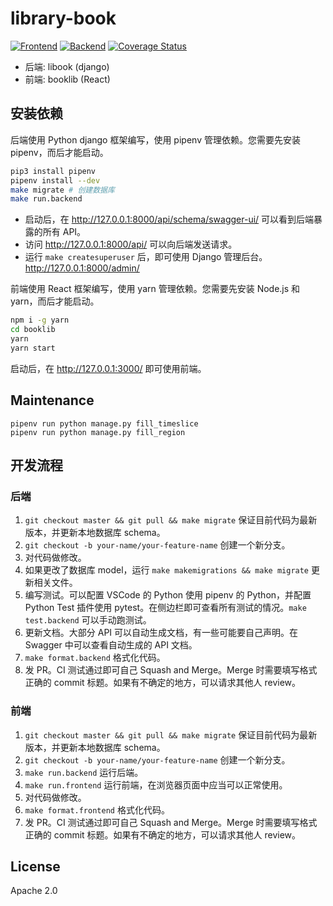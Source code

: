# library-book

[![Frontend](https://github.com/skyzh/libook/actions/workflows/frontend_test.yml/badge.svg)](https://github.com/skyzh/libook/actions/workflows/frontend_test.yml)
[![Backend](https://github.com/skyzh/libook/actions/workflows/backend_test.yml/badge.svg)](https://github.com/skyzh/libook/actions/workflows/backend_test.yml)
[![Coverage Status](https://coveralls.io/repos/github/skyzh/libook/badge.svg?t=FH8Kas)](https://coveralls.io/github/skyzh/libook)

* 后端: libook (django)
* 前端: booklib (React)

## 安装依赖

后端使用 Python django 框架编写，使用 pipenv 管理依赖。您需要先安装 pipenv，而后才能启动。

```bash
pip3 install pipenv
pipenv install --dev
make migrate # 创建数据库
make run.backend
```

* 启动后，在 http://127.0.0.1:8000/api/schema/swagger-ui/ 可以看到后端暴露的所有 API。
* 访问 http://127.0.0.1:8000/api/ 可以向后端发送请求。
* 运行 `make createsuperuser` 后，即可使用 Django 管理后台。 http://127.0.0.1:8000/admin/

前端使用 React 框架编写，使用 yarn 管理依赖。您需要先安装 Node.js 和 yarn，而后才能启动。

```bash
npm i -g yarn
cd booklib
yarn
yarn start
```

启动后，在 http://127.0.0.1:3000/ 即可使用前端。

## Maintenance

```
pipenv run python manage.py fill_timeslice
pipenv run python manage.py fill_region
```

## 开发流程

### 后端

1. `git checkout master && git pull && make migrate` 保证目前代码为最新版本，并更新本地数据库 schema。
2. `git checkout -b your-name/your-feature-name` 创建一个新分支。
3. 对代码做修改。
4. 如果更改了数据库 model，运行 `make makemigrations && make migrate` 更新相关文件。
5. 编写测试。可以配置 VSCode 的 Python 使用 pipenv 的 Python，并配置 Python Test 插件使用 pytest。在侧边栏即可查看所有测试的情况。`make test.backend` 可以手动跑测试。
6. 更新文档。大部分 API 可以自动生成文档，有一些可能要自己声明。在 Swagger 中可以查看自动生成的 API 文档。
7. `make format.backend` 格式化代码。
8. 发 PR。CI 测试通过即可自己 Squash and Merge。Merge 时需要填写格式正确的 commit 标题。如果有不确定的地方，可以请求其他人 review。

### 前端

1. `git checkout master && git pull && make migrate` 保证目前代码为最新版本，并更新本地数据库 schema。
2. `git checkout -b your-name/your-feature-name` 创建一个新分支。
3. `make run.backend` 运行后端。
4. `make run.frontend` 运行前端，在浏览器页面中应当可以正常使用。
5. 对代码做修改。
6. `make format.frontend` 格式化代码。
7. 发 PR。CI 测试通过即可自己 Squash and Merge。Merge 时需要填写格式正确的 commit 标题。如果有不确定的地方，可以请求其他人 review。


## License

Apache 2.0
